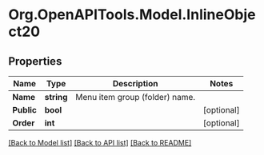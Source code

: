 
# Org.OpenAPITools.Model.InlineObject20

## Properties

Name | Type | Description | Notes
------------ | ------------- | ------------- | -------------
**Name** | **string** | Menu item group (folder) name. | 
**Public** | **bool** |  | [optional] 
**Order** | **int** |  | [optional] 

[[Back to Model list]](../README.md#documentation-for-models)
[[Back to API list]](../README.md#documentation-for-api-endpoints)
[[Back to README]](../README.md)

